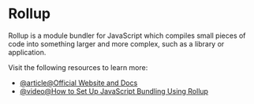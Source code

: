 # Rollup

Rollup is a module bundler for JavaScript which compiles small pieces of code into something larger and more complex, such as a library or application.

Visit the following resources to learn more:

- [@article@Official Website and Docs](https://rollupjs.org/)
- [@video@How to Set Up JavaScript Bundling Using Rollup](https://www.youtube.com/watch?v=ICYLOZuFMz8)
